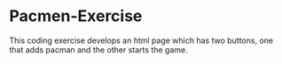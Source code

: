 # Pacmen-Exercise
This coding exercise develops an html page which has two buttons, one that adds pacman and the other starts the game. 
